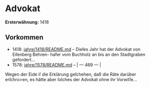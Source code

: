 # Advokat

**Ersterwähnung:** 1418

## Vorkommen
- 1418: [jahre/1418/README.md](../jahre/1418/README.md) – Dieſes Jahr hat der Advokat von Eiſenberg Behren-
hafer vom Buchholz an bis an den Stadtgraben gefordert...
- 1578: [jahre/1578/README.md](../jahre/1578/README.md) – |
— 469 — |

Wegen der Eide iſ die Erklärung geſchehen, daß die
Räte darüber erſchro>en, es hätte aber ſolches der Advokat
ohne ihr Vorwiſſe...
